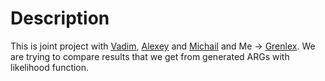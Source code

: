 # Description
This is joint project with [Vadim](https://github.com/spirinvadim), [Alexey](https://github.com/ShishckovA) and [Michail](https://github.com/mihken) and Me -> [Grenlex](https://github.com/Grenlex).
We are trying to compare results that we get from generated ARGs with likelihood function.
